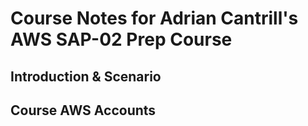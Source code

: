 # Course Notes for Adrian Cantrill's AWS SAP-02 Prep Course

## Introduction & Scenario

## Course AWS Accounts
